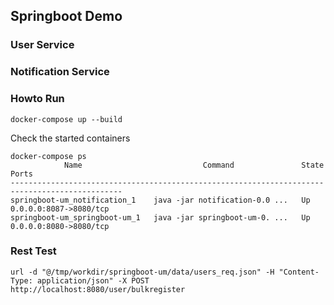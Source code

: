 ## Springboot Demo

### User Service


### Notification Service


### Howto Run

```
docker-compose up --build
```

Check the started containers 

```
docker-compose ps
            Name                           Command               State           Ports
-----------------------------------------------------------------------------------------------
springboot-um_notification_1    java -jar notification-0.0 ...   Up      0.0.0.0:8087->8080/tcp
springboot-um_springboot-um_1   java -jar springboot-um-0. ...   Up      0.0.0.0:8080->8080/tcp
```

### Rest Test
```
url -d "@/tmp/workdir/springboot-um/data/users_req.json" -H "Content-Type: application/json" -X POST http://localhost:8080/user/bulkregister
```

